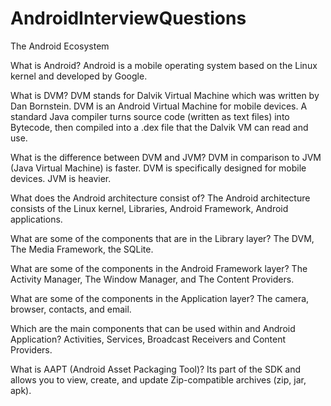 # AndroidInterviewQuestions

The Android Ecosystem

What is Android? Android is a mobile operating system based on the Linux kernel and developed by Google. 

What is DVM? DVM stands for Dalvik Virtual Machine which was written by Dan Bornstein. DVM is an Android Virtual Machine for mobile devices. A standard Java compiler turns source code (written as text files) into Bytecode, then compiled into a .dex file that the Dalvik VM can read and use.

What is the difference between DVM and JVM? DVM in comparison to JVM (Java Virtual Machine) is faster. DVM is specifically designed for mobile devices. JVM is heavier.

What does the Android architecture consist of? The Android architecture consists of the Linux kernel, Libraries, Android Framework, Android applications.

What are some of the components that are in the Library layer? The DVM, The Media Framework, the SQLite.

What are some of the components in the Android Framework layer? The Activity Manager, The Window Manager, and The Content Providers.

What are some of the components in the Application layer? The camera, browser, contacts, and email.

Which are the main components that can be used within and Android Application? Activities, Services, Broadcast Receivers and Content Providers.

What is AAPT (Android Asset Packaging Tool)? Its part of the SDK and allows you to view, create, and update Zip-compatible archives (zip, jar, apk).
